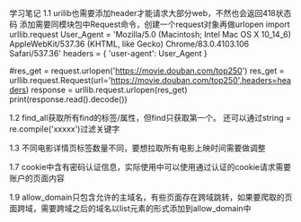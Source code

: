 学习笔记
1.1 urilib也需要添加header才能请求大部分web，不然也会返回418状态码
添加需要同模块包中Request命令，创建一个request对象再做urlopen
import urllib.request
User_Agent = 'Mozilla/5.0 (Macintosh; Intel Mac OS X 10_14_6) AppleWebKit/537.36 (KHTML, like Gecko) Chrome/83.0.4103.106 Safari/537.36'
headers = { 'user-agent': User_Agent }

#res_get = request.urlopen('https://movie.douban.com/top250')
res_get = urllib.request.Request(url='https://movie.douban.com/top250',headers=headers)
response = urllib.request.urlopen(res_get)
print(response.read().decode())

1.2 find_all获取所有find的标签/属性，但find只获取第一个。
还可以通过string = re.compile('xxxxx')过滤关键字

1.3 不同电影详情页标签数量不同，要想拉取所有电影上映时间需要做调整

1.7 cookie中含有密码认证信息，实际使用中可以使用通过认证的cookie请求需要账户的页面内容

1.9 allow_domain只包含允许的主域名，有些页面存在跨域跳转，如果要爬取的页面跨域，需要跨域之后的域名以list元素的形式添加到allow_domain中
